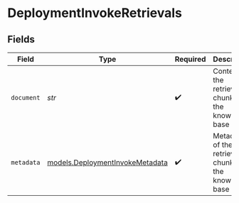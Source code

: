 # DeploymentInvokeRetrievals


## Fields

| Field                                                                    | Type                                                                     | Required                                                                 | Description                                                              |
| ------------------------------------------------------------------------ | ------------------------------------------------------------------------ | ------------------------------------------------------------------------ | ------------------------------------------------------------------------ |
| `document`                                                               | *str*                                                                    | :heavy_check_mark:                                                       | Content of the retrieved chunk from the knowledge base                   |
| `metadata`                                                               | [models.DeploymentInvokeMetadata](../models/deploymentinvokemetadata.md) | :heavy_check_mark:                                                       | Metadata of the retrieved chunk from the knowledge base                  |